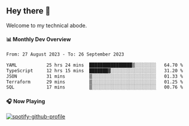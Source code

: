 ## Hey there 👋

Welcome to my technical abode.

#### 📊 Monthly Dev Overview
<!--START_SECTION:waka-->

```txt
From: 27 August 2023 - To: 26 September 2023

YAML           25 hrs 24 mins  ████████████████▒░░░░░░░░   64.70 %
TypeScript     12 hrs 15 mins  ███████▓░░░░░░░░░░░░░░░░░   31.20 %
JSON           31 mins         ▒░░░░░░░░░░░░░░░░░░░░░░░░   01.33 %
Terraform      29 mins         ▒░░░░░░░░░░░░░░░░░░░░░░░░   01.25 %
SQL            17 mins         ▒░░░░░░░░░░░░░░░░░░░░░░░░   00.76 %
```

<!--END_SECTION:waka-->

#### 🎧 Now Playing

[![spotify-github-profile](https://spotify-github-profile.vercel.app/api/view?uid=james2mid&cover_image=true&theme=natemoo-re)](https://open.spotify.com/user/james2mid?si=2b3baf2b09cb499e)
